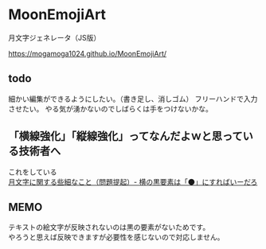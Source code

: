 # MoonEmojiArt
月文字ジェネレータ（JS版）  

https://mogamoga1024.github.io/MoonEmojiArt/

## todo

細かい編集ができるようにしたい。（書き足し、消しゴム）
フリーハンドで入力させたい。
やる気が湧かないのでしばらくは手をつけないかな。

## 「横線強化」「縦線強化」ってなんだよｗと思っている技術者へ

これをしている  
[月文字に関する些細なこと（問題提起）- 横の黒要素は「🌑」にすればいーだろ](https://qiita.com/mogamoga1337/items/fa44faf390ebf5a45192#%E6%A8%AA%E3%81%AE%E9%BB%92%E8%A6%81%E7%B4%A0%E3%81%AF%E3%81%AB%E3%81%99%E3%82%8C%E3%81%B0%E3%81%84%E3%83%BC%E3%81%A0%E3%82%8D)

## MEMO

テキストの絵文字が反映されないのは黒の要素がないためです。  
やろうと思えば反映できますが必要性を感じないので対応しません。

